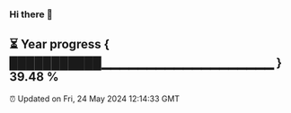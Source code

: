 ### Hi there 👋
⏳ Year progress { ███████████▁▁▁▁▁▁▁▁▁▁▁▁▁▁▁▁▁▁▁ } 39.48 %
---
⏰ Updated on Fri, 24 May 2024 12:14:33 GMT

